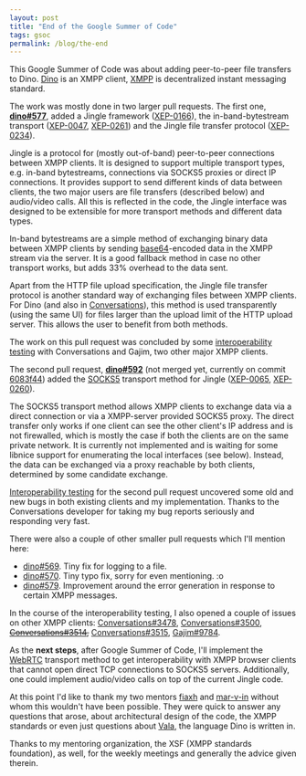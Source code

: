```yaml
---
layout: post
title: "End of the Google Summer of Code"
tags: gsoc
permalink: /blog/the-end
---
```


This Google Summer of Code was about adding peer-to-peer file transfers to
Dino. [Dino](https://dino.im/) is an XMPP client, [XMPP](https://xmpp.org/) is
decentralized instant messaging standard.


The work was mostly done in two larger pull requests. The first one,
**[dino#577](https://github.com/dino/dino/pull/577)**, added a Jingle framework
([XEP-0166](https://xmpp.org/extensions/xep-0166.html)), the in-band-bytestream
transport ([XEP-0047](https://xmpp.org/extensions/xep-0047.html),
[XEP-0261](https://xmpp.org/extensions/xep-0261.html)) and the Jingle file
transfer protocol ([XEP-0234](https://xmpp.org/extensions/xep-0234.html)).

Jingle is a protocol for (mostly out-of-band) peer-to-peer connections between
XMPP clients. It is designed to support multiple transport types, e.g. in-band
bytestreams, connections via SOCKS5 proxies or direct IP connections. It
provides support to send different kinds of data between clients, the two major
users are file transfers (described below) and audio/video calls. All this is
reflected in the code, the Jingle interface was designed to be extensible for
more transport methods and different data types.

In-band bytestreams are a simple method of exchanging binary data between XMPP
clients by sending [base64](https://en.wikipedia.org/wiki/Base64)-encoded data
in the XMPP stream via the server. It is a good fallback method in case no
other transport works, but adds 33% overhead to the data sent.

Apart from the HTTP file upload specification, the Jingle file transfer
protocol is another standard way of exchanging files between XMPP clients. For
Dino (and also in [Conversations](https;//conversations.im/)), this method is
used transparently (using the same UI) for files larger than the upload limit
of the HTTP upload server. This allows the user to benefit from both methods.

The work on this pull request was concluded by some [interoperability
testing](interoperability-testing) with Conversations and Gajim, two other
major XMPP clients.

The second pull request, **[dino#592](https://github.com/dino/dino/pull/592)**
(not merged yet, currently on commit
[6083f44](https://github.com/dino/dino/commit/6083f446b47e258e0381c0c22755dbfa881c7df7))
added the [SOCKS5](https://en.wikipedia.org/wiki/SOCKS) transport method for
Jingle ([XEP-0065](https://xmpp.org/extensions/xep-0065.html),
[XEP-0260](https://xmpp.org/extensions/xep-0260.html)).

The SOCKS5 transport method allows XMPP clients to exchange data via a direct
connection or via a XMPP-server provided SOCKS5 proxy. The direct transfer
only works if one client can see the other client's IP address and is not
firewalled, which is mostly the case if both the clients are on the same
private network. It is currently not implemented and is waiting for some
libnice support for enumerating the local interfaces (see below). Instead, the
data can be exchanged via a proxy reachable by both clients, determined by some
candidate exchange.

[Interoperability testing](interoperability-fun) for the second pull request
uncovered some old and new bugs in both existing clients and my implementation.
Thanks to the Conversations developer for taking my bug reports seriously and
responding very fast.

There were also a couple of other smaller pull requests which I'll mention
here:

- [dino#569](https://github.com/dino/dino/pull/569). Tiny fix for logging to a
  file.
- [dino#570](https://github.com/dino/dino/pull/570). Tiny typo fix, sorry for
  even mentioning. :o
- [dino#579](https://github.com/dino/dino/pull/579). Improvement around the
  error generation in response to certain XMPP messages.

In the course of the interoperability testing, I also opened a couple of issues
on other XMPP clients:
[Conversations#3478](https://github.com/siacs/Conversations/issues/3478),
[Conversations#3500](https://github.com/siacs/Conversations/issues/3500), <s><a href="https://github.com/siacs/Conversations/issues/3514">Conversations#3514</a>,</s>
[Conversations#3515](https://github.com/siacs/Conversations/issues/3515),
[Gajim#9784](https://dev.gajim.org/gajim/gajim/issues/9784).

As the **next steps**, after Google Summer of Code, I'll implement the
[WebRTC](https://en.wikipedia.org/wiki/WebRTC) transport method to get
interoperability with XMPP browser clients that cannot open direct TCP
connections to SOCKS5 servers. Additionally, one could implement audio/video
calls on top of the current Jingle code.

At this point I'd like to thank my two mentors
[fiaxh](https://github.com/fiaxh) and [mar-v-in](https://github.com/mar-v-in)
without whom this wouldn't have been possible. They were quick to answer any
questions that arose, about architectural design of the code, the XMPP
standards or even just questions about
[Vala](https://en.wikipedia.org/wiki/Vala_(programming_language)), the language
Dino is written in.

Thanks to my mentoring organization, the XSF (XMPP standards foundation), as
well, for the weekly meetings and generally the advice given therein.
